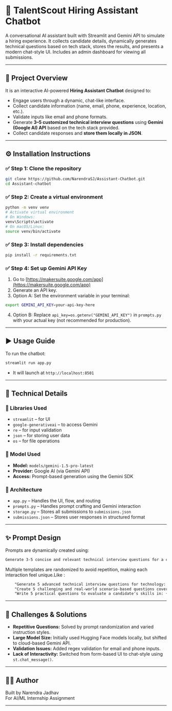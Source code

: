 # 🤖 TalentScout Hiring Assistant Chatbot

A conversational AI assistant built with Streamlit and Gemini API to simulate a hiring experience. It collects candidate details, dynamically generates technical questions based on tech stack, stores the results, and presents a modern chat-style UI. Includes an admin dashboard for viewing all submissions.

---

## 📌 Project Overview

It is an interactive AI-powered **Hiring Assistant Chatbot** designed to:

- Engage users through a dynamic, chat-like interface.
- Collect candidate information (name, email, phone, experience, location, etc.).
- Validate inputs like email and phone formats.
- Generate **3–5 customized technical interview questions** using **Gemini (Google AI) API** based on the tech stack provided.
- Collect candidate responses and **store them locally in JSON**.

---

## ⚙️ Installation Instructions

### ✅ Step 1: Clone the repository

```bash
git clone https://github.com/NarendraSJ/Assistant-Chatbot.git
cd Assistant-chatbot
```

### ✅ Step 2: Create a virtual environment

```bash
python -m venv venv
# Activate virtual environment
# On Windows:
venv\Scripts\activate
# On macOS/Linux:
source venv/bin/activate
```

### ✅ Step 3: Install dependencies

```bash
pip install -r requirements.txt
```

### ✅ Step 4: Set up Gemini API Key

1. Go to [https://makersuite.google.com/app](https://makersuite.google.com/app)
2. Generate an API key.
3. Option A: Set the environment variable in your terminal:

```bash
export GEMINI_API_KEY=your-api-key-here
```

4. Option B: Replace `api_key=os.getenv("GEMINI_API_KEY")` in `prompts.py` with your actual key (not recommended for production).

---

## ▶️ Usage Guide

To run the chatbot:

```bash
streamlit run app.py
```

- It will launch at `http://localhost:8501`

---

## 🧠 Technical Details

### 🔧 Libraries Used

- `streamlit` – for UI
- `google-generativeai` – to access Gemini
- `re` – for input validation
- `json` – for storing user data
- `os` – for file operations

### 🤖 Model Used

- **Model:** `models/gemini-1.5-pro-latest`
- **Provider:** Google AI (via Gemini API)
- **Access:** Prompt-based generation using the Gemini SDK

### 🧱 Architecture

- `app.py` – Handles the UI, flow, and routing
- `prompts.py` – Handles prompt crafting and Gemini interaction
- `storage.py` – Stores all submissions to `submissions.json`
- `submissions.json` – Stores user responses in structured format

---

## ✨ Prompt Design

Prompts are dynamically created using:

```txt
Generate 3-5 concise and relevant technical interview questions for a candidate skilled in: Python, Django, MySQL.
```

Multiple templates are randomized to avoid repetition, making each interaction feel unique.Like :
```txt
    "Generate 5 advanced technical interview questions for technology: {}.Don't include any explanations or introductory text ,just the questions",
    "Create 5 challenging and real-world scenario-based questions covering: {}.Don't include any explanations or introductory text ,just the questions",
    "Write 5 practical questions to evaluate a candidate's skills in: {}.Don't include any explanations or introductory text ,just the questions",
```
---

## 🧗 Challenges & Solutions

- **Repetitive Questions:** Solved by prompt randomization and varied instruction styles.
- **Large Model Size:** Initially used Hugging Face models locally, but shifted to cloud-based Gemini API.
- **Validation Issues:** Added regex validation for email and phone inputs.
- **Lack of Interactivity:** Switched from form-based UI to chat-style using `st.chat_message()`.

---


## 👨‍💻 Author

Built by Narendra Jadhav  
For AI/ML Internship Assignment 

---
